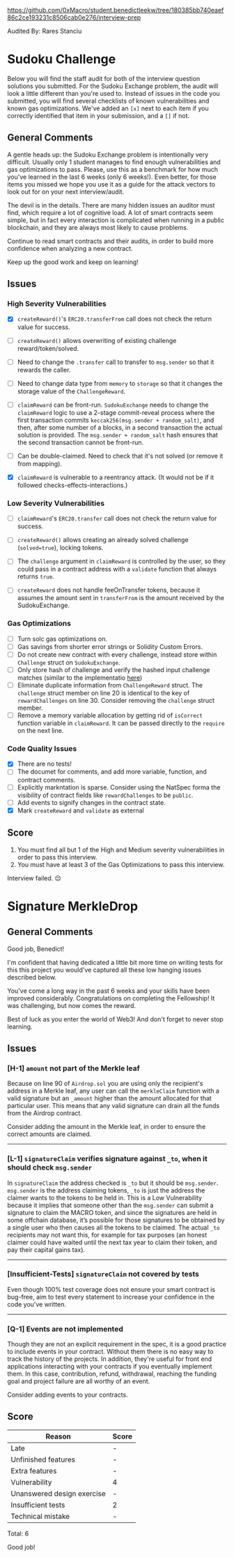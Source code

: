 https://github.com/0xMacro/student.benedictleekw/tree/180385bb740eaef86c2ce193231c8506cab0e276/interview-prep

Audited By: Rares Stanciu

# Sudoku Challenge

Below you will find the staff audit for both of the interview question solutions you submitted. For the Sudoku Exchange problem, the audit will look a little different than you're used to. Instead of issues in the code you submitted, you will find several checklists of known vulnerabilities and known gas optimizations. We've added an `[x]` next to each item if you correctly identified that item in your submission, and a `[]` if not.

## General Comments

A gentle heads up: the Sudoku Exchange problem is intentionally very difficult. Usually only 1 student manages to find enough vulnerabilities and gas optimizations to pass. Please, use this as a benchmark for how much you've learned in the last 6 weeks (only 6 weeks!). Even better, for those items you missed we hope you use it as a guide for the attack vectors to look out for on your next interview/audit.

The devil is in the details. There are many hidden issues an auditor must find, which require a lot of cognitive load. A lot of smart contracts seem simple, but in fact every interaction is complicated when running in a public blockchain, and they are always most likely to cause problems.

Continue to read smart contracts and their audits, in order to build more confidence when analyzing a new contract.

Keep up the good work and keep on learning!

## Issues

### High Severity Vulnerabilities

- [x] `createReward()`'s `ERC20.transferFrom` call does not check the return value for success.

- [ ] `createReward()` allows overwriting of existing challenge reward/token/solved.

- [ ] Need to change the `.transfer` call to transfer to `msg.sender` so that it rewards the caller.

- [ ] Need to change data type from `memory` to `storage` so that it changes the storage value of the `ChallengeReward`.

- [ ] `claimReward` can be front-run. `SudokuExchange` needs to change the `claimReward` logic to use a 2-stage commit-reveal process where the first transaction commits `keccak256(msg.sender + random_salt)`, and then, after some number of a blocks, in a second transaction the actual solution is provided. The `msg.sender + random_salt` hash ensures that the second transaction cannot be front-run.

- [ ] Can be double-claimed. Need to check that it's not solved (or remove it from mapping).

- [x] `claimReward` is vulnerable to a reentrancy attack. (It would not be if it followed checks-effects-interactions.)

### Low Severity Vulnerabilities

- [ ] `claimReward`'s `ERC20.transfer` call does not check the return value for success.

- [ ] `createReward()` allows creating an already solved challenge (`solved=true`), locking tokens.

- [ ] The `challenge` argument in `claimReward` is controlled by the user, so they could pass in a contract address with a `validate` function that always returns `true`.

- [ ] `createReward` does not handle feeOnTransfer tokens, because it assumes the amount sent in `transferFrom` is the amount received by the SudokuExchange.

### Gas Optimizations

- [ ] Turn solc gas optimizations on.
- [ ] Gas savings from shorter error strings or Solidity Custom Errors.
- [ ] Do not create new contract with every challenge, instead store within `Challenge` struct on `SudokuExchange`.
- [ ] Only store hash of challenge and verify the hashed input challenge matches (similar to the implementatio [here](https://github.com/OpenZeppelin/openzeppelin-contracts/blob/master/contracts/governance/Governor.sol#L256))
- [ ] Eliminate duplicate information from `ChallengeReward` struct. The `challenge` struct member on line 20 is identical to the key of `rewardChallenges` on line 30. Consider removing the `challenge` struct member.
- [ ] Remove a memory variable allocation by getting rid of `isCorrect` function variable in `claimReward`. It can be passed directly to the `require` on the next line.

### Code Quality Issues

- [x] There are no tests!
- [ ] The documet for comments, and add more variable, function, and contract comments.
- [ ] Explicitly markntation is sparse. Consider using the NatSpec forma the visibility of contract fields like `rewardChallenges` to be `public`.
- [ ] Add events to signify changes in the contract state.
- [x] Mark `createReward` and `validate` as external

## Score

1. You must find all but 1 of the High and Medium severity vulnerabilities in order to pass this interview.
2. You must have at least 3 of the Gas Optimizations to pass this interview.

Interview failed. 😔

# Signature MerkleDrop

## General Comments

Good job, Benedict!

I'm confident that having dedicated a little bit more time on writing tests for this this project you would've captured all these low hanging issues described below.

You've come a long way in the past 6 weeks and your skills have been improved considerably. Congratulations on completing the Fellowship! It was challenging, but now comes the reward.

Best of luck as you enter the world of Web3! And don't forget to never stop learning.

## Issues

### **[H-1]** `amount` not part of the Merkle leaf

Because on line 90 of `Airdrop.sol` you are using only the recipient's address in a Merkle leaf, any user can call the `merkleClaim` function with a valid signature but an `_amount` higher than the amount allocated for that particular user. This means that any valid signature can drain all the funds from the Airdrop contract.

Consider adding the amount in the Merkle leaf, in order to ensure the correct amounts are claimed.

---

### **[L-1]** `signatureClaim` verifies signature against `_to`, when it should check `msg.sender`

In `signatureClaim` the address checked is `_to` but it should be `msg.sender`. `msg.sender` is the address claiming tokens, `_to` is just the address the claimer wants to the tokens to be held in. This is a Low Vulnerability because it implies that someone other than the `msg.sender` can submit a signature to claim the MACRO token, and since the signatures are held in some offchain database, it’s possible for those signatures to be obtained by a single user who then causes all the tokens to be claimed. The actual `_to` recipients may not want this, for example for tax purposes (an honest claimer could have waited until the next tax year to claim their token, and pay their capital gains tax).

---

### **[Insufficient-Tests]** `signatureClaim` not covered by tests

Even though 100% test coverage does not ensure your smart contract is bug-free, aim to test every statement to increase your confidence in the code you've written.

---

### **[Q-1]** Events are not implemented

Though they are not an explicit requirement in the spec, it is a good practice to include events in your contract. Without them there is no easy way to track the history of the projects. In addition, they're useful for front end applications interacting with your contracts if you eventually implement them. In this case, contribution, refund, withdrawal, reaching the funding goal and project failure are all worthy of an event.

Consider adding events to your contracts.

## Score

| Reason                     | Score |
| -------------------------- | ----- |
| Late                       | -     |
| Unfinished features        | -     |
| Extra features             | -     |
| Vulnerability              | 4     |
| Unanswered design exercise | -     |
| Insufficient tests         | 2     |
| Technical mistake          | -     |

Total: 6

Good job!
